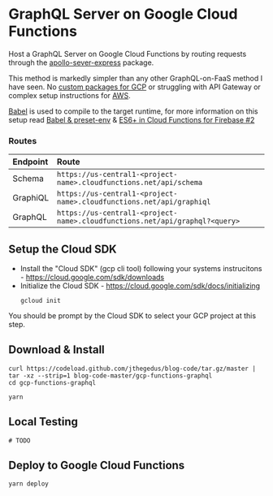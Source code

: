 # GraphQL Server on Google Cloud Functions

Host a GraphQL Server on Google Cloud Functions by routing requests through the [apollo-sever-express](https://github.com/apollographql/apollo-server/tree/master/packages/graphql-server-express) package.

This method is markedly simpler than any other GraphQL-on-FaaS method I have seen. No [custom packages for GCP](https://github.com/nicolasdao/google-graphql-functions) or struggling with API Gateway or complex setup instructions for [AWS](https://github.com/apollographql/graphql-server/tree/master/packages/graphql-server-lambda).

[Babel](https://babeljs.io/) is used to compile to the target runtime, for more information on this setup read [Babel & preset-env](https://codeburst.io/babel-preset-env-cbc0bbf06b8f) & [ES6+ in Cloud Functions for Firebase #2](https://codeburst.io/es6-in-cloud-functions-for-firebase-2-415d15205468)

### Routes

| Endpoint | Route                                                                       |
| :------- | :-------------------------------------------------------------------------- |
| Schema   | `https://us-central1-<project-name>.cloudfunctions.net/api/schema`          |
| GraphiQL | `https://us-central1-<project-name>.cloudfunctions.net/api/graphiql`        |
| GraphQL  | `https://us-central1-<project-name>.cloudfunctions.net/api/graphql?<query>` |

## Setup the Cloud SDK

* Install the "Cloud SDK" (gcp cli tool) following your systems instrucitons - https://cloud.google.com/sdk/downloads
* Initialize the Cloud SDK - https://cloud.google.com/sdk/docs/initializing
  ```shell
  gcloud init
  ```

You should be prompt by the Cloud SDK to select your GCP project at this step.

## Download & Install

```shell
curl https://codeload.github.com/jthegedus/blog-code/tar.gz/master | tar -xz --strip=1 blog-code-master/gcp-functions-graphql
cd gcp-functions-graphql

yarn
```

## Local Testing

```shell
# TODO
```

## Deploy to Google Cloud Functions

```shell
yarn deploy
```
